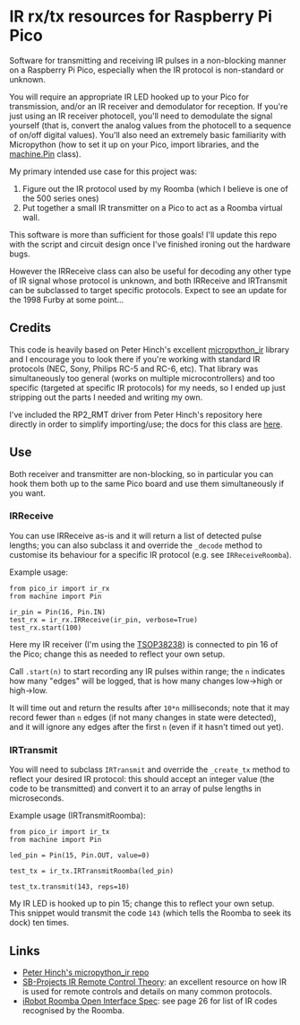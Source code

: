 # IR rx/tx resources for Raspberry Pi Pico

Software for transmitting and receiving IR pulses in a non-blocking manner on a Raspberry Pi Pico, especially when the IR protocol is non-standard or unknown. 

You will require an appropriate IR LED hooked up to your Pico for transmission, and/or an IR receiver and demodulator for reception. If you're just using an IR receiver photocell, you'll need to demodulate the signal yourself (that is, convert the analog values from the photocell to a sequence of on/off digital values). You'll also need an extremely basic familiarity with Micropython (how to set it up on your Pico, import libraries, and the [machine.Pin](https://docs.micropython.org/en/latest/library/machine.Pin.html) class).

My primary intended use case for this project was:
1. Figure out the IR protocol used by my Roomba (which I believe is one of the 500 series ones)
2. Put together a small IR transmitter on a Pico to act as a Roomba virtual wall.

This software is more than sufficient for those goals! I'll update this repo with the script and circuit design once I've finished ironing out the hardware bugs.

However the IRReceive class can also be useful for decoding any other type of IR signal whose protocol is unknown, and both IRReceive and IRTransmit can be subclassed to target specific protocols. Expect to see an update for the 1998 Furby at some point...

## Credits

This code is heavily based on Peter Hinch's excellent [micropython_ir](https://github.com/peterhinch/micropython_ir) library and I encourage you to look there if you're working with standard IR protocols (NEC, Sony, Philips RC-5 and RC-6, etc). That library was simultaneously too general (works on multiple microcontrollers) and too specific (targeted at specific IR protocols) for my needs, so I ended up just stripping out the parts I needed and writing my own.

I've included the RP2_RMT driver from Peter Hinch's repository here directly in order to simplify importing/use; the docs for this class are [here](https://github.com/peterhinch/micropython_ir/blob/master/RP2_RMT.md).

## Use

Both receiver and transmitter are non-blocking, so in particular you can hook them both up to the same Pico board and use them simultaneously if you want.

### IRReceive

You can use IRReceive as-is and it will return a list of detected pulse lengths; you can also subclass it and override the `_decode` method to customise its behaviour for a specific IR protocol (e.g. see `IRReceiveRoomba`).

Example usage:

```
from pico_ir import ir_rx
from machine import Pin

ir_pin = Pin(16, Pin.IN)
test_rx = ir_rx.IRReceive(ir_pin, verbose=True)
test_rx.start(100)
```
Here my IR receiver (I'm using the [TSOP38238](https://www.adafruit.com/product/157)) is connected to pin 16 of the Pico; change this as needed to reflect your own setup.

Call `.start(n)` to start recording any IR pulses within range; the `n` indicates how many "edges" will be logged, that is how many changes low->high or high->low. 

It will time out and return the results after `10*n` milliseconds; note that it may record fewer than `n` edges (if not many changes in state were detected), and it will ignore any edges after the first `n` (even if it hasn't timed out yet).


### IRTransmit

You will need to subclass `IRTransmit` and override the `_create_tx` method to reflect your desired IR protocol: this should accept an integer value (the code to be transmitted) and convert it to an array of pulse lengths in microseconds.

Example usage (IRTransmitRoomba):

```
from pico_ir import ir_tx
from machine import Pin

led_pin = Pin(15, Pin.OUT, value=0)

test_tx = ir_tx.IRTransmitRoomba(led_pin)

test_tx.transmit(143, reps=10)
```

My IR LED is hooked up to pin 15; change this to reflect your own setup. This snippet would transmit the code `143` (which tells the Roomba to seek its dock) ten times.


## Links

- [Peter Hinch's micropython_ir repo](https://github.com/peterhinch/micropython_ir)
- [SB-Projects IR Remote Control Theory](https://www.sbprojects.net/knowledge/ir/): an excellent resource on how IR is used for remote controls and details on many common protocols.
- [iRobot Roomba Open Interface Spec](https://www.irobotweb.com/~/media/MainSite/PDFs/About/STEM/Create/iRobot_Roomba_600_Open_Interface_Spec.pdf?la=en): see page 26 for list of IR codes recognised by the Roomba.